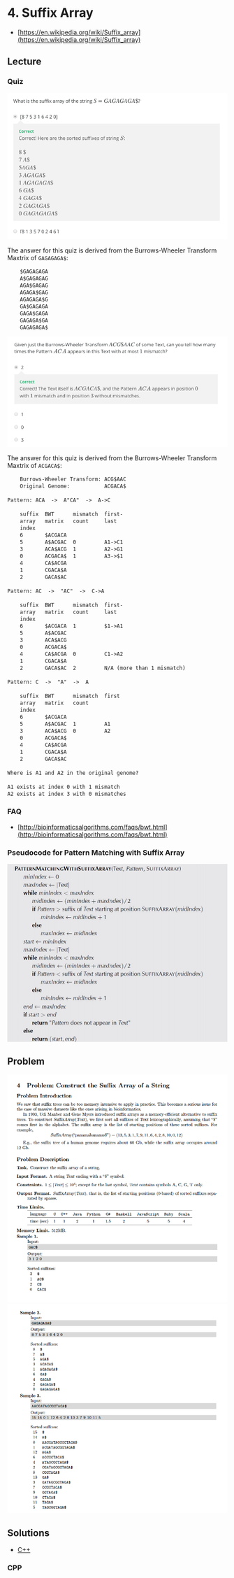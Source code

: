# 4. Suffix Array
* [https://en.wikipedia.org/wiki/Suffix_array](https://en.wikipedia.org/wiki/Suffix_array)

## Lecture
### Quiz
![](docs/quiz1.png)

The answer for this quiz is derived from the Burrows-Wheeler Transform Maxtrix of ```GAGAGAGA$```:
```
    $GAGAGAGA
    A$GAGAGAG
    AGA$GAGAG
    AGAGA$GAG
    AGAGAGA$G
    GA$GAGAGA
    GAGA$GAGA
    GAGAGA$GA
    GAGAGAGA$
```

![](docs/quiz2.png)

The answer for this quiz is derived from the Burrows-Wheeler Transform Maxtrix of ```ACGACA$```:
```
    Burrows-Wheeler Transform: ACG$AAC
    Original Genome:           ACGACA$
    
Pattern: ACA  ->  A"CA"  ->  A->C

    suffix  BWT      mismatch  first-
    array   matrix   count     last
    index
    6       $ACGACA 
    5       A$ACGAC  0         A1->C1
    3       ACA$ACG  1         A2->G1
    0       ACGACA$  1         A3->$1
    4       CA$ACGA
    1       CGACA$A
    2       GACA$AC

Pattern: AC  ->  "AC"  ->  C->A

    suffix  BWT      mismatch  first-
    array   matrix   count     last
    index
    6       $ACGACA  1         $1->A1
    5       A$ACGAC  
    3       ACA$ACG  
    0       ACGACA$  
    4       CA$ACGA  0         C1->A2
    1       CGACA$A  
    2       GACA$AC  2         N/A (more than 1 mismatch)

Pattern: C  ->  "A"  ->  A

    suffix  BWT      mismatch  first
    array   matrix   count     
    index
    6       $ACGACA
    5       A$ACGAC  1         A1      
    3       ACA$ACG  0         A2
    0       ACGACA$  
    4       CA$ACGA  
    1       CGACA$A  
    2       GACA$AC

Where is A1 and A2 in the original genome?

A1 exists at index 0 with 1 mismatch
A2 exists at index 3 with 0 mismatches

```

### FAQ
* [http://bioinformaticsalgorithms.com/faqs/bwt.html](http://bioinformaticsalgorithms.com/faqs/bwt.html)

### Pseudocode for Pattern Matching with Suffix Array
![](docs/suffix_array_pattern_match.png)

## Problem
![](docs/4_problem1.png)
![](docs/4_problem2.png)

## Solutions
* [C++](#cpp)

### CPP
```cpp

```
